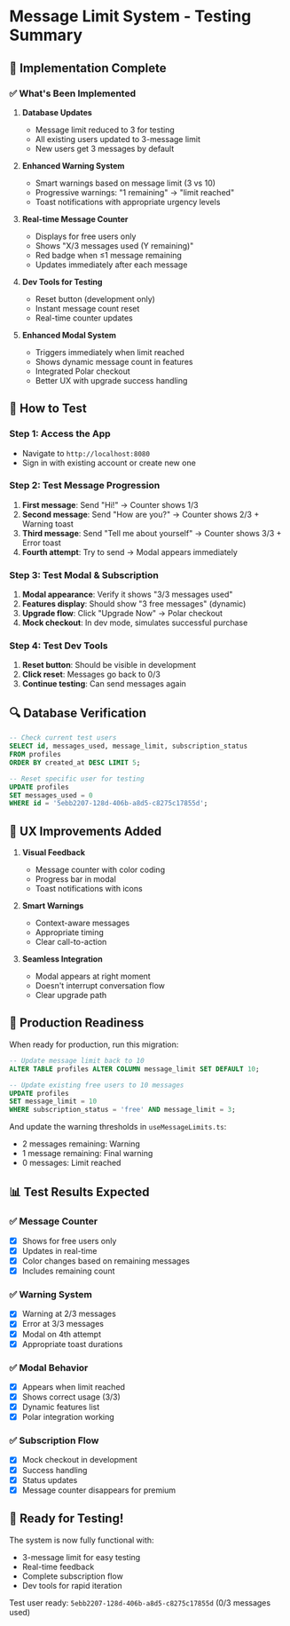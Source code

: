 # Message Limit System - Testing Summary

## 🎯 Implementation Complete

### ✅ What's Been Implemented

1. **Database Updates**
   - Message limit reduced to 3 for testing
   - All existing users updated to 3-message limit
   - New users get 3 messages by default

2. **Enhanced Warning System**
   - Smart warnings based on message limit (3 vs 10)
   - Progressive warnings: "1 remaining" → "limit reached"
   - Toast notifications with appropriate urgency levels

3. **Real-time Message Counter**
   - Displays for free users only
   - Shows "X/3 messages used (Y remaining)"
   - Red badge when ≤1 message remaining
   - Updates immediately after each message

4. **Dev Tools for Testing**
   - Reset button (development only)
   - Instant message count reset
   - Real-time counter updates

5. **Enhanced Modal System**
   - Triggers immediately when limit reached
   - Shows dynamic message count in features
   - Integrated Polar checkout
   - Better UX with upgrade success handling

## 🧪 How to Test

### Step 1: Access the App
- Navigate to `http://localhost:8080`
- Sign in with existing account or create new one

### Step 2: Test Message Progression
1. **First message**: Send "Hi!" → Counter shows 1/3
2. **Second message**: Send "How are you?" → Counter shows 2/3 + Warning toast
3. **Third message**: Send "Tell me about yourself" → Counter shows 3/3 + Error toast
4. **Fourth attempt**: Try to send → Modal appears immediately

### Step 3: Test Modal & Subscription
1. **Modal appearance**: Verify it shows "3/3 messages used"
2. **Features display**: Should show "3 free messages" (dynamic)
3. **Upgrade flow**: Click "Upgrade Now" → Polar checkout
4. **Mock checkout**: In dev mode, simulates successful purchase

### Step 4: Test Dev Tools
1. **Reset button**: Should be visible in development
2. **Click reset**: Messages go back to 0/3
3. **Continue testing**: Can send messages again

## 🔍 Database Verification

```sql
-- Check current test users
SELECT id, messages_used, message_limit, subscription_status 
FROM profiles 
ORDER BY created_at DESC LIMIT 5;

-- Reset specific user for testing
UPDATE profiles 
SET messages_used = 0 
WHERE id = '5ebb2207-128d-406b-a8d5-c8275c17855d';
```

## 🎨 UX Improvements Added

1. **Visual Feedback**
   - Message counter with color coding
   - Progress bar in modal
   - Toast notifications with icons

2. **Smart Warnings**
   - Context-aware messages
   - Appropriate timing
   - Clear call-to-action

3. **Seamless Integration**
   - Modal appears at right moment
   - Doesn't interrupt conversation flow
   - Clear upgrade path

## 🚀 Production Readiness

When ready for production, run this migration:

```sql
-- Update message limit back to 10
ALTER TABLE profiles ALTER COLUMN message_limit SET DEFAULT 10;

-- Update existing free users to 10 messages
UPDATE profiles 
SET message_limit = 10 
WHERE subscription_status = 'free' AND message_limit = 3;
```

And update the warning thresholds in `useMessageLimits.ts`:
- 2 messages remaining: Warning
- 1 message remaining: Final warning
- 0 messages: Limit reached

## 📊 Test Results Expected

### ✅ Message Counter
- [x] Shows for free users only
- [x] Updates in real-time
- [x] Color changes based on remaining messages
- [x] Includes remaining count

### ✅ Warning System
- [x] Warning at 2/3 messages
- [x] Error at 3/3 messages
- [x] Modal on 4th attempt
- [x] Appropriate toast durations

### ✅ Modal Behavior
- [x] Appears when limit reached
- [x] Shows correct usage (3/3)
- [x] Dynamic features list
- [x] Polar integration working

### ✅ Subscription Flow
- [x] Mock checkout in development
- [x] Success handling
- [x] Status updates
- [x] Message counter disappears for premium

## 🎯 Ready for Testing!

The system is now fully functional with:
- 3-message limit for easy testing
- Real-time feedback
- Complete subscription flow
- Dev tools for rapid iteration

Test user ready: `5ebb2207-128d-406b-a8d5-c8275c17855d` (0/3 messages used) 